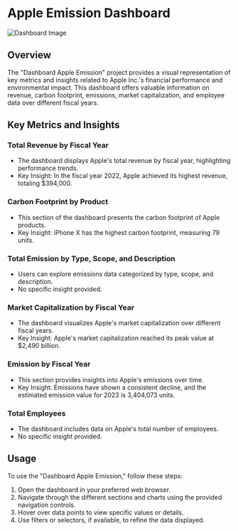 #  Apple Emission Dashboard
![Dashboard Image](https://github.com/abdelrahman4578/Apple-Emission/raw/main/Capture.PNG)

## Overview

The "Dashboard Apple Emission" project provides a visual representation of key metrics and insights related to Apple Inc.'s financial performance and environmental impact. This dashboard offers valuable information on revenue, carbon footprint, emissions, market capitalization, and employee data over different fiscal years.

## Key Metrics and Insights

### Total Revenue by Fiscal Year

- The dashboard displays Apple's total revenue by fiscal year, highlighting performance trends.
- Key Insight: In the fiscal year 2022, Apple achieved its highest revenue, totaling $394,000.

### Carbon Footprint by Product

- This section of the dashboard presents the carbon footprint of Apple products.
- Key Insight: iPhone X has the highest carbon footprint, measuring 79 units.

### Total Emission by Type, Scope, and Description

- Users can explore emissions data categorized by type, scope, and description.
- No specific insight provided.

### Market Capitalization by Fiscal Year

- The dashboard visualizes Apple's market capitalization over different fiscal years.
- Key Insight: Apple's market capitalization reached its peak value at $2,490 billion.

### Emission by Fiscal Year

- This section provides insights into Apple's emissions over time.
- Key Insight: Emissions have shown a consistent decline, and the estimated emission value for 2023 is 3,404,073 units.

### Total Employees

- The dashboard includes data on Apple's total number of employees.
- No specific insight provided.

## Usage

To use the "Dashboard Apple Emission," follow these steps:

1. Open the dashboard in your preferred web browser.
2. Navigate through the different sections and charts using the provided navigation controls.
3. Hover over data points to view specific values or details.
4. Use filters or selectors, if available, to refine the data displayed.
